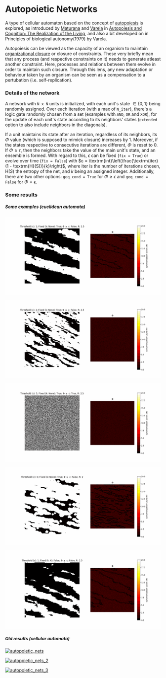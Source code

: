 # Autopoietic Networks

A type of cellular automaton based on the concept of [autopoiesis](https://en.wikipedia.org/wiki/Autopoiesis) is explored, as introduced by [Maturana](https://en.wikipedia.org/wiki/Humberto_Maturana) and [Varela](https://en.wikipedia.org/wiki/Francisco_Varela) in [Autopoiesis and Cognition: The Realization of the Living](https://doi.org/10.1007/978-94-009-8947-4), and also a bit developed on in Principles of biological autonomy(1979) by Varela.

Autopoiesis can be viewed as the capacity of an organism to maintain [organizational closure](https://doi.org/10.1016/j.jtbi.2015.02.029) or closure of constraints. These very briefly mean that any process (and respective constraints on it) needs to generate atleast another constraint. Here, processes and relations between them evolve in order to maintain such closure. Through this lens, any new adaptation or behaviour taken by an organism can be seen as a compensation to a pertubation (i.e. self-replication).

### Details of the network

A network with `N x N` units is initialized, with each unit's state $∈ \{0, 1\}$ being randomly assigned. Over each iteration (with a max of `N_iter`), there's a logic gate randomly chosen from a set (examples with `AND`, `OR` and `XOR`), for the update of each unit's state according to its neighbors' states (`extended` option to also include neighbors in the diagonals).

If a unit maintains its state after an iteration, regardless of its neighbors, its $\Phi$ value (which is supposed to mimick closure) increases by 1. Moreover, if the states respective to consecutive iterations are different, $\Phi$ is reset to 0. If $\Phi \geq \epsilon$, then the neighbors take the value of the main unit's state, and an ensemble is formed. With regard to this, $\epsilon$ can be fixed (`fix = True`) or evolve over time (`fix = False`) with $ε = \textrm{int}\left(\frac{\textrm{iter}(1 - \textrm{H}(S))}{k}\right)$, where $\textrm{iter}$ is the number of iterations chosen, $\textrm{H}(S)$ the entropy of the net, and $k$ being an assigned integer. Additionally, there are two other options: `geq_cond = True` for $\Phi \geq \epsilon$ and `geq_cond = False` for $\Phi = \epsilon$.


### Some results


##### Some examples (euclidean automata)

![](autopoietic_complex6/complex1.gif)

![](autopoietic_complex6/complex3.gif)

![](autopoietic_complex6/complex4.gif)

![](autopoietic_complex6/complex5.gif)

![](autopoietic_complex6/complex7.gif)


##### Old results (cellular automata)

[![autopoietic_nets](https://img.youtube.com/vi/Az061cv_s7A/0.jpg)](https://www.youtube.com/watch?v=Az061cv_s7A)

[![autopoietic_nets_2](https://img.youtube.com/vi/Xld3kpEcM7I/0.jpg)](https://www.youtube.com/watch?v=Xld3kpEcM7I)

[![autopoietic_nets_3](https://img.youtube.com/vi/l1IBHiAJpPs/0.jpg)](https://www.youtube.com/watch?v=l1IBHiAJpPs)

